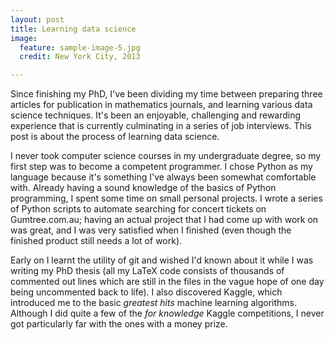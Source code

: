 ```yaml
---
layout: post
title: Learning data science 
image:
  feature: sample-image-5.jpg
  credit: New York City, 2013

---
```


Since finishing my PhD, I've been dividing my time between preparing three articles for publication in mathematics journals, and learning various data science techniques. It's been an enjoyable, challenging and rewarding experience that is currently culminating in a series of job interviews. This post is about the process of learning data science.

I never took computer science courses in my undergraduate degree, so my first step was to become a competent programmer. I chose Python as my language because it's something I've always been somewhat comfortable with. Already having a sound knowledge of the basics of Python programming, I spent some time on small personal projects. I wrote a series of Python scripts to automate searching for concert tickets on Gumtree.com.au; having an actual project that I had come up with work on was great, and I was very satisfied when I finished (even though the finished product still needs a lot of work). 

Early on I learnt the utility of git and wished I'd known about it while I was writing my PhD thesis (all my LaTeX code consists of thousands of commented out lines which are still in the files in the vague hope of one day being uncommented back to life). I also discovered Kaggle, which introduced me to the basic *greatest hits* machine learning algorithms. Although I did quite a few of the *for knowledge* Kaggle competitions, I never got particularly far with the ones with a money prize. 